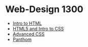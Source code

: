 # Web-Design 1300


<ul>
<li><a href="Intro_html/Intro_html/Index.html" target="_blank"> Intro to HTML </a></li>
    
<li><a href="HTML5_to_ css intro/Index.html" target="_blank"> HTML5 and Intro to CSS </a></li>
    
  <li><a href="Advanced_css/Index.html" target="_blank"> Advanced CSS </a></li>  
    
  <li><a href="Responsive/Index.html" target= "_blanl">Panthom </a></li>
</ul>

